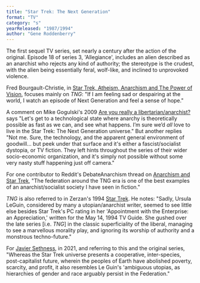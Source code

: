 ```yaml
---
title: "Star Trek: The Next Generation"
format: "TV"
category: "s"
yearReleased: "1987/1994"
author: "Gene Roddenberry"
---
```

The first sequel TV series, set nearly a century after the  action of the original. Episode 18 of series 3, 'Allegiance', includes an alien  described as an anarchist who rejects any kind of authority; the stereotype is  the crudest, with the alien being essentially feral, wolf-like, and inclined to  unprovoked violence.

Fred Bourgault-Christie, in <a href="https://zcomm.org/zblogs/star-trek-atheism-anarchism-and-the-power-of-vision/"> Star Trek, Atheism, Anarchism and The Power of Vision</a>, focuses mainly on _TNG_: "If I am feeling sad or despairing at the world, I watch an episode of  Next Generation and feel a sense of hope."

A comment on Mike Gogulski's 2009 <a href="http://www.nostate.com/2917/are-you-really-a-libertariananarchist/">Are  you really a libertarian/anarchist?</a> says "Let's get to a technological state  where anarchy is theoretically possible as fast as we can, and see what happens.  I’m sure we’d *all* love to live in the Star Trek: The Next Generation  universe." But another replies "Not me. Sure, the technology, and the apparent  general environment of goodwill… but peek under that surface and it's either a  fascist/socialist dystopia, or TV fiction. They left hints throughout the series  of their wider socio-economic organization, and it's simply not possible without  some very nasty stuff happening just off camera."

For one contributor to Reddit's DebateAnarchism thread on <a href="https://www.reddit.com/r/DebateAnarchism/comments/68nzht/anarchism_and_star_trek/"> Anarchism and Star Trek</a>, "The federation around the TNG era is one of the  best examples of an anarchist/socialist society I have seen in fiction."

_TNG_ is also referred to in Zerzan's 1994 <a href="http://green-anarchy.wikidot.com/star-trek">Star  Trek</a>. He notes: "Sadly, Ursula LeGuin, considered by many a  utopian/anarchist writer, seemed to see little else besides Star Trek's PC  rating in her 'Appointment with the Enterprise: an Appreciation,' written for  the May 14, 1994 TV Guide. She gushed over the late series [i.e. <em>TNG</em>] in  the classic superficiality of the liberal, managing to see a marvellous morality  play, and ignoring its worship of authority and a monstrous techno-future."

For <a href="https://www.thecommoner.org.uk/science-fiction-as-protest-art-part-iii-on-the-shores-of-communist-h-e-avens/">Javier Sethness</a>, in 2021, and referring to this and the original series, 
"Whereas the Star Trek universe presents a cooperative, inter-species, post-capitalist future, wherein the peoples of Earth have abolished poverty, scarcity, and profit, it also resembles Le Guin's 'ambiguous utopias, as hierarchies of gender and&nbsp;race arguably persist in the Federation."

